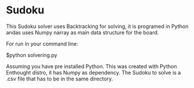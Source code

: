 Sudoku
======

This Sudoku solver uses Backtracking for solving, it is programed in Python andas uses Numpy narray as main data structure for the board. 

For run in your command line:

$python solvering.py

Assuming you have pre installed Python. This was created with Python Enthought distro, it has Numpy as dependency. The Sudoku to solve is a .csv file that has to be in the same directory. 

